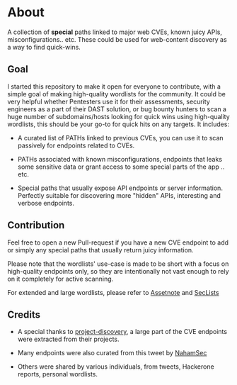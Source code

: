 # About
A collection of **special** paths linked to major web CVEs, known juicy APIs, misconfigurations.. etc. These could be used for web-content discovery as a way to find quick-wins.


## Goal
I started this repository to make it open for everyone to contribute, with a simple goal of making high-quality wordlists for the community. It could be very helpful whether Pentesters use it for their assessments, security engineers as a part of their DAST solution, or bug bounty hunters to scan a huge number of subdomains/hosts looking for quick wins using high-quality wordlists, this should be your go-to for quick hits on any targets. It includes:

* A curated list of PATHs linked to previous CVEs, you can use it to scan passively for endpoints related to CVEs.

* PATHs associated with known misconfigurations, endpoints that leaks some sensitive data or grant access to some special parts of the app .. etc.

* Special paths that usually expose API endpoints or server information. Perfectly suitable for discovering more "hidden" APIs, interesting and verbose endpoints.


## Contribution
Feel free to open a new Pull-request if you have a new CVE endpoint to add or simply any special paths that usually return juicy information. 

Please note that the wordlists' use-case is made to be short with a focus on high-quality endpoints only, so they are intentionally not vast enough to rely on it completely for active scanning.

For extended and large wordlists, please refer to [Assetnote](https://wordlists.assetnote.io/) and [SecLists](https://github.com/danielmiessler/SecLists/tree/master/Discovery/Web-Content)


## Credits

- A special thanks to [project-discovery](https://github.com/projectdiscovery/), a large part of the CVE endpoints were extracted from their projects.

- Many endpoints were also curated from this tweet by [NahamSec](https://twitter.com/NahamSec/status/1177672652011343873)
 
- Others were shared by various individuals, from tweets, Hackerone reports, personal wordlists. 
